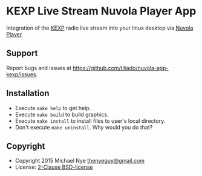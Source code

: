 KEXP Live Stream Nuvola Player App
==================================

Integration of the [KEXP](http://kexp.org) radio live stream into your linux
desktop via [Nuvola Player](https://github.com/tiliado/nuvolaplayer).

Support
-------

Report bugs and issues at
<https://github.com/tiliado/nuvola-app-kexp/issues>.

Installation
------------

* Execute ``make help`` to get help.
* Execute ``make build`` to build graphics.
* Execute ``make install`` to install files to user's local directory.
* Don't execute ``make uninstall``. Why would you do that?

Copyright
---------

- Copyright 2015 Michael Nye <thenyeguy@gmail.com>
- License: [2-Clause BSD-license](./LICENSE)
